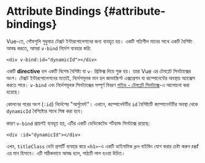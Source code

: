 # Attribute Bindings {#attribute-bindings}

Vue-তে, গোঁফগুলি শুধুমাত্র টেক্সট ইন্টারপোলেশনের জন্য ব্যবহৃত হয়। একটি গতিশীল মানের সাথে একটি বৈশিষ্ট্য আবদ্ধ করতে, আমরা `v-bind` নির্দেশ ব্যবহার করি:

```vue-html
<div v-bind:id="dynamicId"></div>
```

একটি **directive** হল একটি বিশেষ বৈশিষ্ট্য যা `v-` প্রিফিক্স দিয়ে শুরু হয়। তারা Vue এর টেমপ্লেট সিনট্যাক্সের অংশ। টেক্সট ইন্টারপোলেশনের মতোই, নির্দেশমূলক মান হল জাভাস্ক্রিপ্ট এক্সপ্রেশন যা কম্পোনেন্টের অবস্থায় অ্যাক্সেস করতে পারে। `v-bind` এবং নির্দেশমূলক সিনট্যাক্সের সম্পূর্ণ বিবরণ <a target="_blank" href="/guide/essentials/template-syntax.html">গাইড - টেমপ্লেট সিনট্যাক্স</a>-এ আলোচনা করা হয়েছে।

কোলনের পরের অংশ (`:id`) নির্দেশের "আর্গুমেন্ট"। এখানে, কম্পোনেন্টটির `id` বৈশিষ্ট্যটি কম্পোনেন্টটির অবস্থা থেকে `dynamicId` বৈশিষ্ট্যের সাথে সিঙ্ক করা হবে।

কারণ `v-bind` প্রায়শই ব্যবহৃত হয়, এটির একটি ডেডিকেটেড শর্টহ্যান্ড সিনট্যাক্স রয়েছে:

```vue-html
<div :id="dynamicId"></div>
```

এখন, `titleClass` <span class="options-api">ডেটা প্রপার্টি</span><span class="composition-api"> ব্যবহার করে `<h1>`-এ একটি ডাইনামিক `ক্লাস` বাইন্ডিং যোগ করার চেষ্টা করুন ref</span> এর মান হিসাবে। এটি সঠিকভাবে আবদ্ধ হলে, পাঠ্যটি লাল হওয়া উচিত।

